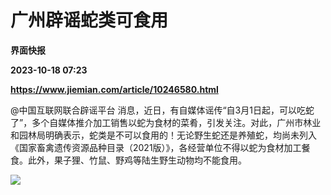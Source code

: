 # 广州辟谣蛇类可食用
**界面快报**

**2023-10-18 07:23**

**https://www.jiemian.com/article/10246580.html**

@中国互联网联合辟谣平台 消息，近日，有自媒体谣传“自3月1日起，可以吃蛇了”，多个自媒体推介加工销售以蛇为食材的菜肴，引发关注。对此，广州市林业和园林局明确表示，蛇类是不可以食用的！无论野生蛇还是养殖蛇，均尚未列入《国家畜禽遗传资源品种目录（2021版）》，各经营单位不得以蛇为食材加工餐食。此外，果子狸、竹鼠、野鸡等陆生野生动物均不能食用。

![](https://img3.jiemian.com/101/original/20231018/169761350639417200_a700xH.png)